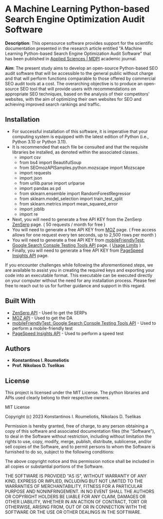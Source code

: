 # A Machine Learning Python-based Search Engine Optimization Audit Software

**Description**:  This opensource software provides support for the scientific documentation presented in the research article entitled "A Machine Learning Python-based Search Engine Optimization Audit Software" that has been published in [Applied Sciences | MDPI](https://www.mdpi.com/journal/applsci) academic journal.

**Aim**: The present study aims to develop an open-source Python-based SEO audit software that will be accessible to the general public without charge and that will perform functions comparable to those offered by commercial SEO audit tools at a cost. The overarching objective is to produce an open-source SEO tool that will provide users with recommendations on appropriate SEO techniques, based on the analysis of their competitors' websites, with the aim of optimizing their own websites for SEO and achieving improved search rankings and traffic.

## Installation

- For successful installation of this software, it is imperative that your computing system is equipped with the latest edition of Python (i.e., Python 3.10 or Python 3.11).
- It is recommended that each file be consulted and that the requisite libraries be installed, as denoted within the associated classes.
  - import csv
  - from bs4 import BeautifulSoup
  - from SEOmozAPISamples.python.mozscape import Mozscape
  - import requests
  - import json
  - from urllib.parse import urlparse
  - import pandas as pd
  - from sklearn.ensemble import RandomForestRegressor
  - from sklearn.model_selection import train_test_split
  - from sklearn.metrics import mean_squared_error
  - import joblib
  - import re
- Next, you will need to generate a free API KEY from the ZenSerp [ZenSerp](https://app.zenserp.com/register?plan=free) page. ( 50 requests / month for free )
- You will need to generate a free API KEY from [MOZ](https://moz.com/products/api/pricing) page. ( Free access allows for one request every ten seconds, up to 2,500 rows per month )
- You will need to generate a free API KEY from [mobileFriendlyTest: Google Search Console Testing Tools API](https://developers.google.com/webmaster-tools/search-console-api/v1/configure) page. ( [Usage Limits](https://developers.google.com/webmaster-tools/search-console-api/limits) )
- Finally, you will need to generate a free API KEY from [PageSpeed Insights API](https://developers.google.com/speed/docs/insights/v5/get-started) page.

If you encounter challenges while following the aforementioned steps, we are available to assist you in creating the required keys and exporting your code into an executable format. This executable can be executed directly on your computer without the need for any installation process. Please feel free to reach out to us for further guidance and support in this regard.
## Built With

* [ZenSerp API](https://zenserp.com/) - Used to get the SERPs
* [MOZ API](https://moz.com/products/api/pricing) - Used to get the DA
* [mobileFriendlyTest: Google Search Console Testing Tools API](https://developers.google.com/webmaster-tools/search-console-api/v1/configure) - Used to perform a mobile-friendly test
* [PageSpeed Insights API](https://developers.google.com/speed/docs/insights/v5/get-started) - Used to perform a speed test

## Authors

* **Konstantinos I. Roumeliotis**
* **Prof. Nikolaos D. Tselikas**

## License

This project is licensed under the MIT License.
The python libraries and APIs used clearly belong to their respective owners.

MIT License

Copyright (c) 2023 Konstantinos I. Roumeliotis, Nikolaos D. Tselikas

Permission is hereby granted, free of charge, to any person obtaining a copy of this software and associated documentation files (the "Software"), to deal in the Software without restriction, including without limitation the rights to use, copy, modify, merge, publish, distribute, sublicense, and/or sell copies of the Software, and to permit persons to whom the Software is furnished to do so, subject to the following conditions:

The above copyright notice and this permission notice shall be included in all copies or substantial portions of the Software.

THE SOFTWARE IS PROVIDED "AS IS", WITHOUT WARRANTY OF ANY KIND, EXPRESS OR IMPLIED, INCLUDING BUT NOT LIMITED TO THE WARRANTIES OF MERCHANTABILITY, FITNESS FOR A PARTICULAR PURPOSE AND NONINFRINGEMENT. IN NO EVENT SHALL THE AUTHORS OR COPYRIGHT HOLDERS BE LIABLE FOR ANY CLAIM, DAMAGES OR OTHER LIABILITY, WHETHER IN AN ACTION OF CONTRACT, TORT OR OTHERWISE, ARISING FROM, OUT OF OR IN CONNECTION WITH THE SOFTWARE OR THE USE OR OTHER DEALINGS IN THE SOFTWARE.

